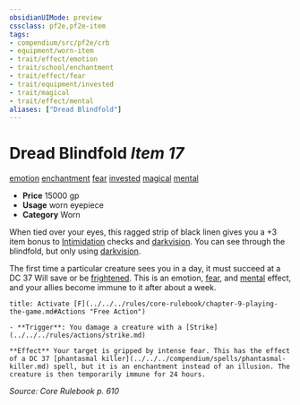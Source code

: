 ```yaml
---
obsidianUIMode: preview
cssclass: pf2e,pf2e-item
tags:
- compendium/src/pf2e/crb
- equipment/worn-item
- trait/effect/emotion
- trait/school/enchantment
- trait/effect/fear
- trait/equipment/invested
- trait/magical
- trait/effect/mental
aliases: ["Dread Blindfold"]
---
```

# Dread Blindfold *Item 17*  
[emotion](emotion.md)  [enchantment](enchantment.md)  [fear](rules/traits/fear.md)  [invested](invested.md)  [magical](magical.md)  [mental](mental.md)  

- **Price** 15000 gp
- **Usage** worn eyepiece
- **Category** Worn

When tied over your eyes, this ragged strip of black linen gives you a +3 item bonus to [Intimidation](../../skills.md#Intimidation) checks and [darkvision](rules/abilities/darkvision.md). You can see through the blindfold, but only using [darkvision](rules/abilities/darkvision.md).

The first time a particular creature sees you in a day, it must succeed at a DC 37 Will save or be [frightened](conditions.md#Frightened). This is an emotion, [fear](rules/traits/fear.md), and [mental](mental.md) effect, and your allies become immune to it after about a week.

```ad-embed-ability
title: Activate [F](../../../rules/core-rulebook/chapter-9-playing-the-game.md#Actions "Free Action")

- **Trigger**: You damage a creature with a [Strike](../../../rules/actions/strike.md)

**Effect** Your target is gripped by intense fear. This has the effect of a DC 37 [phantasmal killer](../../../compendium/spells/phantasmal-killer.md) spell, but it is an enchantment instead of an illusion. The creature is then temporarily immune for 24 hours.
```

*Source: Core Rulebook p. 610*
